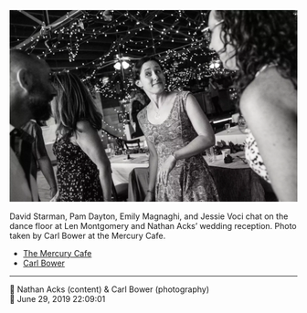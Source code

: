![David Starman, Pam Dayton, Emily Magnaghi, and Jessie Starman Voci chat](assets/5078a8fef3a2e9af98aa25287033be13.webp)

David Starman, Pam Dayton, Emily Magnaghi, and Jessie Voci chat on the dance floor at Len Montgomery and Nathan Acks’ wedding reception. Photo taken by Carl Bower at the Mercury Cafe.

* [The Mercury Cafe](http://mercurycafe.com)
* [Carl Bower](https://carlbowerphotos.com)

- - - -

<span aria-hidden="true">👥</span> Nathan Acks (content) & Carl Bower (photography)  
<span aria-hidden="true">📅</span> June 29, 2019 22:09:01
